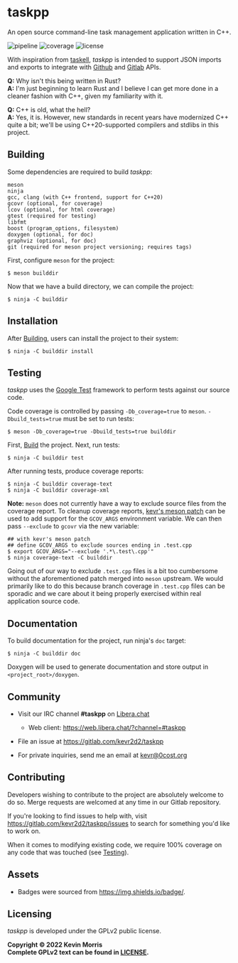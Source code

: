 taskpp
======

An open source command-line task management application written in C++.

![pipeline](https://gitlab.com/kevr2d2/taskpp/badges/master/pipeline.svg?style=flat-square&key_text=master) ![coverage](https://gitlab.com/kevr2d2/taskpp/badges/master/coverage.svg?style=flat-square) ![license](https://gitlab.com/kevr2d2/taskpp/-/raw/master/assets/badges/license.svg?style=flat-square)

With inspiration from [taskell](https://github.com/smallhadroncollider/taskell),
_taskpp_ is intended to support JSON imports and exports to integrate with
[Github](https://github.com) and [Gitlab](https://about.gitlab.com) APIs.

**Q:** Why isn't this being written in Rust?<br />
**A:** I'm just beginning to learn Rust and I believe I can get more done
in a cleaner fashion with C++, given my familiarity with it.

**Q:** C++ is old, what the hell?<br />
**A:** Yes, it is. However, new standards in recent years have modernized
C++ quite a bit; we'll be using C++20-supported compilers and stdlibs in
this project.

Building
--------

Some dependencies are required to build _taskpp_:

    meson
    ninja
    gcc, clang (with C++ frontend, support for C++20)
    gcovr (optional, for coverage)
    lcov (optional, for html coverage)
    gtest (required for testing)
    libfmt
    boost (program_options, filesystem)
    doxygen (optional, for doc)
    graphviz (optional, for doc)
    git (required for meson project versioning; requires tags)

First, configure `meson` for the project:

    $ meson builddir

Now that we have a build directory, we can compile the project:

    $ ninja -C builddir

Installation
------------

After [Building](#building), users can install the project to
their system:

    $ ninja -C builddir install

Testing
-------

_taskpp_ uses the [Google Test](https://github.com/google/googletest)
framework to perform tests against our source code.

Code coverage is controlled by passing `-Db_coverage=true` to `meson`.
`-Dbuild_tests=true` must be set to run tests:

    $ meson -Db_coverage=true -Dbuild_tests=true builddir

First, [Build](#building) the project. Next, run tests:

    $ ninja -C builddir test

After running tests, produce coverage reports:

    $ ninja -C builddir coverage-text
    $ ninja -C builddir coverage-xml

**Note:** `meson` does not currently have a way to exclude source
files from the coverage report. To cleanup coverage reports,
[kevr's meson patch](https://github.com/kevr/meson/commit/73b04379fdd990ccb75c5b1b36600ead6445346e)
can be used to add support for the `GCOV_ARGS` environment variable.
We can then pass `--exclude` to `gcovr` via the new variable:

    ## with kevr's meson patch
    ## define GCOV_ARGS to exclude sources ending in .test.cpp
    $ export GCOV_ARGS="--exclude '.*\.test\.cpp'"
    $ ninja coverage-text -C builddir

Going out of our way to exclude `.test.cpp` files is a bit too
cumbersome without the aforementioned patch merged into `meson`
upstream. We would primarily like to do this because branch
coverage in `.test.cpp` files can be sporadic and we care about
it being properly exercised within real application source code.

Documentation
-------------

To build documentation for the project, run ninja's `doc` target:

    $ ninja -C builddir doc

Doxygen will be used to generate documentation and store output in
`<project_root>/doxygen`.

Community
---------

* Visit our IRC channel **#taskpp** on [Libera.chat](https://libera.chat)
    * Web client: https://web.libera.chat/?channel=#taskpp

* File an issue at https://gitlab.com/kevr2d2/taskpp

* For private inquiries, send me an email at kevr@0cost.org

Contributing
------------

Developers wishing to contribute to the project are absolutely welcome
to do so. Merge requests are welcomed at any time in our Gitlab repository.

If you're looking to find issues to help with, visit
https://gitlab.com/kevr2d2/taskpp/issues to search for something
you'd like to work on.

When it comes to modifying existing code, we require 100% coverage
on any code that was touched (see [Testing](#testing)).

Assets
------

- Badges were sourced from https://img.shields.io/badge/.

Licensing
---------

_taskpp_ is developed under the GPLv2 public license.

**Copyright &copy; 2022 Kevin Morris<br />**
**Complete GPLv2 text can be found in [LICENSE](./LICENSE).**
